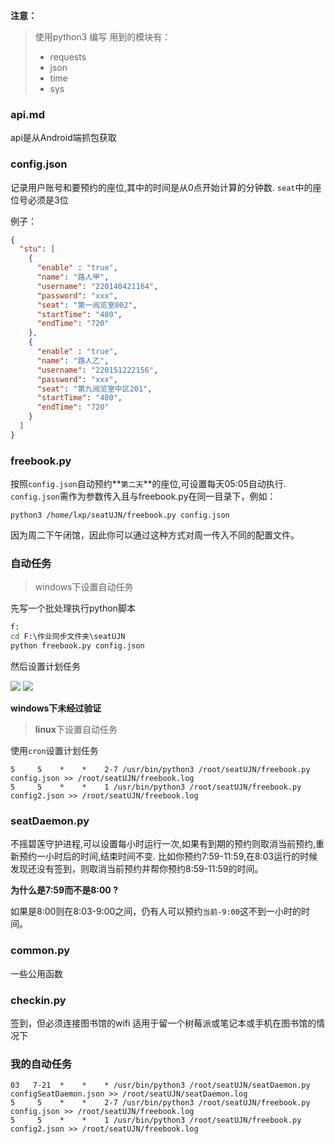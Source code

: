 

**注意：**
> 使用python3 编写
> 用到的模块有：
> - requests
> - json
> - time
> - sys

### api.md
api是从Android端抓包获取

### config.json
记录用户账号和要预约的座位,其中的时间是从0点开始计算的分钟数.
`seat`中的座位号必须是3位

例子：
```json
{
  "stu": [
    {
      "enable" : "true",
      "name": "路人甲",
      "username": "220140421164",
      "password": "xxx",
      "seat": "第一阅览室002",
      "startTime": "480",
      "endTime": "720"
    },
    {
      "enable" : "true",
      "name": "路人乙",
      "username": "220151222156",
      "password": "xxx",
      "seat": "第九阅览室中区201",
      "startTime": "480",
      "endTime": "720"
    }
  ]
}


```


### freebook.py
按照`config.json`自动预约**`第二天`**的座位,可设置每天05:05自动执行.
`config.json`需作为参数传入且与freebook.py在同一目录下，例如：

```shell
python3 /home/lxp/seatUJN/freebook.py config.json
```

因为周二下午闭馆，因此你可以通过这种方式对周一传入不同的配置文件。

### 自动任务

>windows下设置自动任务

先写一个批处理执行python脚本

```bat
f:
cd F:\作业同步文件夹\seatUJN
python freebook.py config.json
```

然后设置计划任务

![](http://p1f1jwe7c.bkt.clouddn.com/18-1-22/42094914.jpg)
![](http://p1f1jwe7c.bkt.clouddn.com/18-1-22/69343034.jpg)

**windows下未经过验证**


>**linux**下设置自动任务

使用`cron`设置计划任务
```
5     5    *    *    2-7 /usr/bin/python3 /root/seatUJN/freebook.py config.json >> /root/seatUJN/freebook.log
5     5    *    *    1 /usr/bin/python3 /root/seatUJN/freebook.py config2.json >> /root/seatUJN/freebook.log
```

### seatDaemon.py
不摇碧莲守护进程,可以设置每小时运行一次,如果有到期的预约则取消当前预约,重新预约一小时后的时间,结束时间不变.
比如你预约7:59-11:59,在8:03运行的时候发现还没有签到，则取消当前预约并帮你预约8:59-11:59的时间。

**为什么是7:59而不是8:00 ?**

如果是8:00则在8:03-9:00之间，仍有人可以预约`当前-9:00`这不到一小时的时间。

### common.py
一些公用函数

### checkin.py
签到，但必须连接图书馆的wifi
适用于留一个树莓派或笔记本或手机在图书馆的情况下

### 我的自动任务

```shell
03   7-21  *    *    * /usr/bin/python3 /root/seatUJN/seatDaemon.py configSeatDaemon.json >> /root/seatUJN/seatDaemon.log
5     5    *    *    2-7 /usr/bin/python3 /root/seatUJN/freebook.py config.json >> /root/seatUJN/freebook.log
5     5    *    *    1 /usr/bin/python3 /root/seatUJN/freebook.py config2.json >> /root/seatUJN/freebook.log
```






